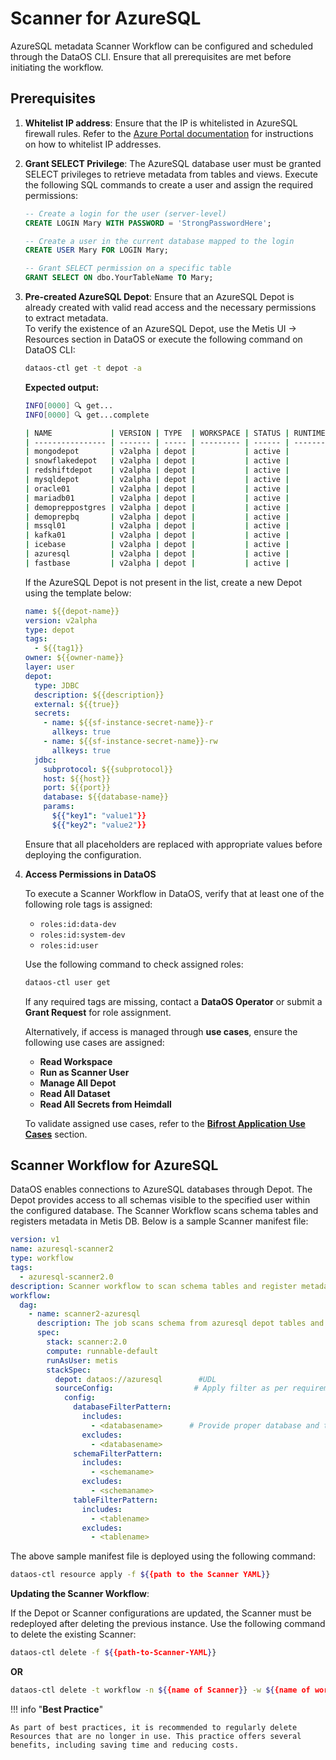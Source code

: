 # Scanner for AzureSQL


AzureSQL metadata Scanner Workflow can be configured and scheduled through the DataOS CLI. Ensure that all prerequisites are met before initiating the workflow.

## Prerequisites

1. **Whitelist IP address**: Ensure that the IP is whitelisted in AzureSQL firewall rules. Refer to the [Azure Portal documentation](https://learn.microsoft.com/en-us/azure/azure-sql/database/firewall-configure) for instructions on how to whitelist IP addresses.

2. **Grant SELECT Privilege**: The AzureSQL database user must be granted SELECT privileges to retrieve metadata from tables and views. Execute the following SQL commands to create a user and assign the required permissions:
  
    ```sql
    -- Create a login for the user (server-level)
    CREATE LOGIN Mary WITH PASSWORD = 'StrongPasswordHere';

    -- Create a user in the current database mapped to the login
    CREATE USER Mary FOR LOGIN Mary;

    -- Grant SELECT permission on a specific table
    GRANT SELECT ON dbo.YourTableName TO Mary;
    ```

3. **Pre-created AzureSQL Depot**: Ensure that an AzureSQL Depot is already created with valid read access and the necessary permissions to extract metadata.  
    To verify the existence of an AzureSQL Depot, use the Metis UI → Resources section in DataOS or execute the following command on DataOS CLI:

    ```bash
    dataos-ctl get -t depot -a
    ```

    **Expected output:**

    ```bash
    INFO[0000] 🔍 get...
    INFO[0000] 🔍 get...complete

    | NAME             | VERSION | TYPE  | WORKSPACE | STATUS | RUNTIME | OWNER      |
    | ---------------- | ------- | ----- | --------- | ------ | ------- | ---------- |
    | mongodepot       | v2alpha | depot |           | active |         | usertest   |
    | snowflakedepot   | v2alpha | depot |           | active |         | gojo       |
    | redshiftdepot    | v2alpha | depot |           | active |         | kira       |
    | mysqldepot       | v2alpha | depot |           | active |         | ryuk       |
    | oracle01         | v2alpha | depot |           | active |         | drdoom     |
    | mariadb01        | v2alpha | depot |           | active |         | tonystark  |
    | demopreppostgres | v2alpha | depot |           | active |         | slimshaddy |
    | demoprepbq       | v2alpha | depot |           | active |         | pengvin    |
    | mssql01          | v2alpha | depot |           | active |         | hulk       |
    | kafka01          | v2alpha | depot |           | active |         | peeter     |
    | icebase          | v2alpha | depot |           | active |         | blackpink  |
    | azuresql         | v2alpha | depot |           | active |         | arnold     |
    | fastbase         | v2alpha | depot |           | active |         | ddevil     |
    ```

    If the AzureSQL Depot is not present in the list, create a new Depot using the template below:

    ```yaml
    name: ${{depot-name}}
    version: v2alpha
    type: depot
    tags:
      - ${{tag1}}
    owner: ${{owner-name}}
    layer: user
    depot:
      type: JDBC                                      
      description: ${{description}}
      external: ${{true}}
      secrets:
        - name: ${{sf-instance-secret-name}}-r
          allkeys: true
        - name: ${{sf-instance-secret-name}}-rw
          allkeys: true
      jdbc:                                           
        subprotocol: ${{subprotocol}}
        host: ${{host}}
        port: ${{port}}
        database: ${{database-name}}
        params:
          ${{"key1": "value1"}}
          ${{"key2": "value2"}}
    ```

    Ensure that all placeholders are replaced with appropriate values before deploying the configuration.

4. **Access Permissions in DataOS**

    To execute a Scanner Workflow in DataOS, verify that at least one of the following role tags is assigned:

    - `roles:id:data-dev`
    - `roles:id:system-dev`
    - `roles:id:user`

    Use the following command to check assigned roles:

    ```bash
    dataos-ctl user get
    ```

    If any required tags are missing, contact a **DataOS Operator** or submit a **Grant Request** for role assignment.

    Alternatively, if access is managed through **use cases**, ensure the following use cases are assigned:

    - **Read Workspace**
    - **Run as Scanner User**
    - **Manage All Depot**
    - **Read All Dataset**
    - **Read All Secrets from Heimdall**

    To validate assigned use cases, refer to the [**Bifrost Application Use Cases**](/interfaces/bifrost/ "Bifrost is a Graphical User Interface (GUI) that empowers users to effortlessly create and manage access policies for applications, services, people, and datasets. Bifrost leverages the governance engine of DataOS, Heimdall, to ensure secure and compliant data access through ABAC policies, giving users fine-grained control over the data and resources.") section.

## Scanner Workflow for AzureSQL

DataOS enables connections to AzureSQL databases through Depot. The Depot provides access to all schemas visible to the specified user within the configured database. The Scanner Workflow scans schema tables and registers metadata in Metis DB. Below is a sample Scanner manifest file:

```yaml
version: v1
name: azuresql-scanner2
type: workflow
tags: 
  - azuresql-scanner2.0
description: Scanner workflow to scan schema tables and register metadata in Metis DB
workflow: 
  dag: 
    - name: scanner2-azuresql
      description: The job scans schema from azuresql depot tables and register metadata to metis2
      spec: 
        stack: scanner:2.0
        compute: runnable-default
        runAsUser: metis
        stackSpec: 
          depot: dataos://azuresql        #UDL
          sourceConfig:                  # Apply filter as per requirement
            config: 
              databaseFilterPattern: 
                includes: 
                  - <databasename>      # Provide proper database and table name
                excludes: 
                  - <databasename> 
              schemaFilterPattern: 
                includes: 
                  - <schemaname>
                excludes: 
                  - <schemaname>
              tableFilterPattern: 
                includes: 
                  - <tablename>
                excludes: 
                  - <tablename>
```

The above sample manifest file is deployed using the following command:

```bash
dataos-ctl resource apply -f ${{path to the Scanner YAML}}
```

**Updating the Scanner Workflow**:

If the Depot or Scanner configurations are updated, the Scanner must be redeployed after deleting the previous instance. Use the following command to delete the existing Scanner:


  ```bash 
  dataos-ctl delete -f ${{path-to-Scanner-YAML}}
  ```
**OR**
  ```bash
  dataos-ctl delete -t workflow -n ${{name of Scanner}} -w ${{name of workspace}}
  ```


!!! info "**Best Practice**"

    As part of best practices, it is recommended to regularly delete Resources that are no longer in use. This practice offers several benefits, including saving time and reducing costs.
